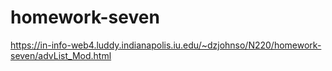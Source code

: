# homework-seven

https://in-info-web4.luddy.indianapolis.iu.edu/~dzjohnso/N220/homework-seven/advList_Mod.html

